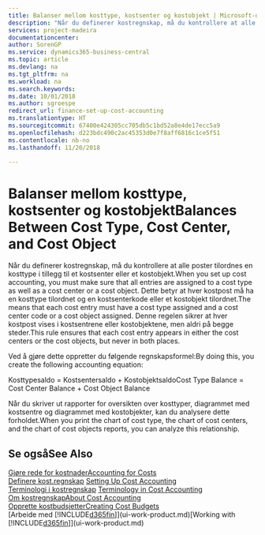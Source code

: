 ```yaml
---
title: Balanser mellom kosttype, kostsenter og kostobjekt | Microsoft-dokumentasjon
description: "Når du definerer kostregnskap, må du kontrollere at alle poster tilordnes en kosttype i tillegg til et kostsenter eller et kostobjekt. Dette betyr at hver kostpost må ha en kosttype tilordnet og en kostsenterkode eller et kostobjekt tilordnet. Denne regelen sikrer at hver kostpost vises i kostsentrene eller kostobjektene, men aldri på begge steder."
services: project-madeira
documentationcenter: 
author: SorenGP
ms.service: dynamics365-business-central
ms.topic: article
ms.devlang: na
ms.tgt_pltfrm: na
ms.workload: na
ms.search.keywords: 
ms.date: 10/01/2018
ms.author: sgroespe
redirect_url: finance-set-up-cost-accounting
ms.translationtype: HT
ms.sourcegitcommit: 67400e424305cc705db5c1bd52a8e4de17ecc5a9
ms.openlocfilehash: d223bdc490c2ac45353d0e7f8aff6816c1ce5f51
ms.contentlocale: nb-no
ms.lasthandoff: 11/20/2018

---
```

# <a name="balances-between-cost-type-cost-center-and-cost-object"></a><span data-ttu-id="fb7d2-105">Balanser mellom kosttype, kostsenter og kostobjekt</span><span class="sxs-lookup"><span data-stu-id="fb7d2-105">Balances Between Cost Type, Cost Center, and Cost Object</span></span>
<span data-ttu-id="fb7d2-106">Når du definerer kostregnskap, må du kontrollere at alle poster tilordnes en kosttype i tillegg til et kostsenter eller et kostobjekt.</span><span class="sxs-lookup"><span data-stu-id="fb7d2-106">When you set up cost accounting, you must make sure that all entries are assigned to a cost type as well as a cost center or a cost object.</span></span> <span data-ttu-id="fb7d2-107">Dette betyr at hver kostpost må ha en kosttype tilordnet og en kostsenterkode eller et kostobjekt tilordnet.</span><span class="sxs-lookup"><span data-stu-id="fb7d2-107">The means that each cost entry must have a cost type assigned and a cost center code or a cost object assigned.</span></span> <span data-ttu-id="fb7d2-108">Denne regelen sikrer at hver kostpost vises i kostsentrene eller kostobjektene, men aldri på begge steder.</span><span class="sxs-lookup"><span data-stu-id="fb7d2-108">This rule ensures that each cost entry appears in either the cost centers or the cost objects, but never in both places.</span></span>  

 <span data-ttu-id="fb7d2-109">Ved å gjøre dette oppretter du følgende regnskapsformel:</span><span class="sxs-lookup"><span data-stu-id="fb7d2-109">By doing this, you create the following accounting equation:</span></span>  

 <span data-ttu-id="fb7d2-110">Kosttypesaldo = Kostsentersaldo + Kostobjektsaldo</span><span class="sxs-lookup"><span data-stu-id="fb7d2-110">Cost Type Balance = Cost Center Balance + Cost Object Balance</span></span>  

 <span data-ttu-id="fb7d2-111">Når du skriver ut rapporter for oversikten over kosttyper, diagrammet med kostsentre og diagrammet med kostobjekter, kan du analysere dette forholdet.</span><span class="sxs-lookup"><span data-stu-id="fb7d2-111">When you print the chart of cost type, the chart of cost centers, and the chart of cost objects reports, you can analyze this relationship.</span></span>  

## <a name="see-also"></a><span data-ttu-id="fb7d2-112">Se også</span><span class="sxs-lookup"><span data-stu-id="fb7d2-112">See Also</span></span>  
[<span data-ttu-id="fb7d2-113">Gjøre rede for kostnader</span><span class="sxs-lookup"><span data-stu-id="fb7d2-113">Accounting for Costs</span></span>](finance-manage-cost-accounting.md)  
 <span data-ttu-id="fb7d2-114">[Definere kost.regnskap](finance-set-up-cost-accounting.md) </span><span class="sxs-lookup"><span data-stu-id="fb7d2-114">[Setting Up Cost Accounting](finance-set-up-cost-accounting.md) </span></span>  
 <span data-ttu-id="fb7d2-115">[Terminologi i kostregnskap](finance-terminology-in-cost-accounting.md) </span><span class="sxs-lookup"><span data-stu-id="fb7d2-115">[Terminology in Cost Accounting](finance-terminology-in-cost-accounting.md) </span></span>  
 [<span data-ttu-id="fb7d2-116">Om kostregnskap</span><span class="sxs-lookup"><span data-stu-id="fb7d2-116">About Cost Accounting</span></span>](finance-about-cost-accounting.md)  
 [<span data-ttu-id="fb7d2-117">Opprette kostbudsjetter</span><span class="sxs-lookup"><span data-stu-id="fb7d2-117">Creating Cost Budgets</span></span>](finance-create-cost-budgets.md)  
 <span data-ttu-id="fb7d2-118">[Arbeide med [!INCLUDE[d365fin](includes/d365fin_md.md)]](ui-work-product.md)</span><span class="sxs-lookup"><span data-stu-id="fb7d2-118">[Working with [!INCLUDE[d365fin](includes/d365fin_md.md)]](ui-work-product.md)</span></span>

